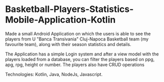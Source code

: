 # Basketball-Players-Statistics-Mobile-Application-Kotlin
 
Made a small Android Application on which the users is able to see the players from U "Banca Transivania" Cluj-Napoca Basketball team (my favourite team), along with their season statistics and details.

The Application has a simple Login system and after a view model with the players loaded from a database, you can filter the players based on ppg, apg, rpg, height or number. The players also have CRUD operations

Technologies: Kotlin, Java, NodeJs, Javascript.
